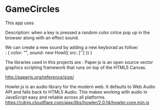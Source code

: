 # GameCircles
This app uses 

Description: when a key is pressed a random color cirlce pop up in the browser along with an effect sound.

We can create a new sound by adding a new keyborad as follow:  
    <Key>: {
    color: "<Color>",
    sound: new Howl({
    	src: ['<sound file directory>']
    	})
	}
  
The libraries used in this projects are :
Paper.js is an open source vector graphics scripting framework that runs on top of the HTML5 Canvas.

http://paperjs.org/reference/size/	
  
Howler.js is an audio library for the modern web. It defaults to Web Audio API and falls back to HTML5 Audio. This makes working with audio in JavaScript easy and reliable across all platforms.
  https://cdnjs.cloudflare.com/ajax/libs/howler/2.0.14/howler.core.min.js
